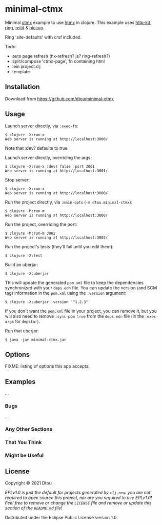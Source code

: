 # minimal-ctmx

Minimal [ctmx](https://github.com/whamtet/ctmx) example to use [htmx](https://htmx.org/) in clojure. 
This example uses [http-kit](https://github.com/http-kit/http-kit), [ring](https://github.com/ring-clojure/ring), [reitit](https://github.com/metosin/reitit) & [hiccup](https://github.com/weavejester/hiccup).

Ring 'site-defaults' with crsf included. 

Todo: 
- auto page refresh (hx-refresh? js? ring-refresh?)
- split/compose 'ctmx-page', fn containing html
- lein project.clj 
- template

## Installation

Download from https://github.com/dtou/minimal-ctmx

## Usage

Launch server directly, via `:exec-fn`:

    $ clojure -X:run-x
    Web server is running at http://localhost:3000/

Note that :dev? defaults to true

Launch server directly, overriding the args:

    $ clojure -X:run-x :dev? false :port 3001
    Web server is running at http://localhost:3001/

Stop server: 

    $ clojure -X:run-x
    Web server is running at http://localhost:3000/

Run the project directly, via `:main-opts` (`-m dtou.minimal-ctmx`):

    $ clojure -M:run-m
    Web server is running at http://localhost:3000/

Run the project, overriding the port:

    $ clojure -M:run-m 3002
    Web server is running at http://localhost:3002/

Run the project's tests (they'll fail until you edit them):

    $ clojure -X:test

Build an uberjar:

    $ clojure -X:uberjar

This will update the generated `pom.xml` file to keep the dependencies synchronized with
your `deps.edn` file. You can update the version (and SCM tag) information in the `pom.xml` using the
`:version` argument:

    $ clojure -X:uberjar :version '"1.2.3"'

If you don't want the `pom.xml` file in your project, you can remove it, but you will
also need to remove `:sync-pom true` from the `deps.edn` file (in the `:exec-args` for `depstar`).

Run that uberjar:

    $ java -jar minimal-ctmx.jar

## Options

FIXME: listing of options this app accepts.

## Examples

...

### Bugs

...

### Any Other Sections
### That You Think
### Might be Useful

## License

Copyright © 2021 Dtou

_EPLv1.0 is just the default for projects generated by `clj-new`: you are not_
_required to open source this project, nor are you required to use EPLv1.0!_
_Feel free to remove or change the `LICENSE` file and remove or update this_
_section of the `README.md` file!_

Distributed under the Eclipse Public License version 1.0.
